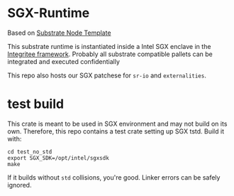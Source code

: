 # SGX-Runtime

Based on [Substrate Node Template](https://github.com/scs/substrate-node-template)

This substrate runtime is instantiated inside a Intel SGX enclave in the [Integritee framework](https://www.substratee.com). Probably all substrate compatible pallets can be integrated and executed confidentially

This repo also hosts our SGX patchese for `sr-io` and `externalities`.

# test build

This crate is meant to be used in SGX environment and may not build on its own.
Therefore, this repo contains a test crate setting up SGX tstd. Build it with:

``` 
cd test_no_std
export SGX_SDK=/opt/intel/sgxsdk
make
```
If it builds without `std` collisions, you're good. Linker errors can be safely ignored.




